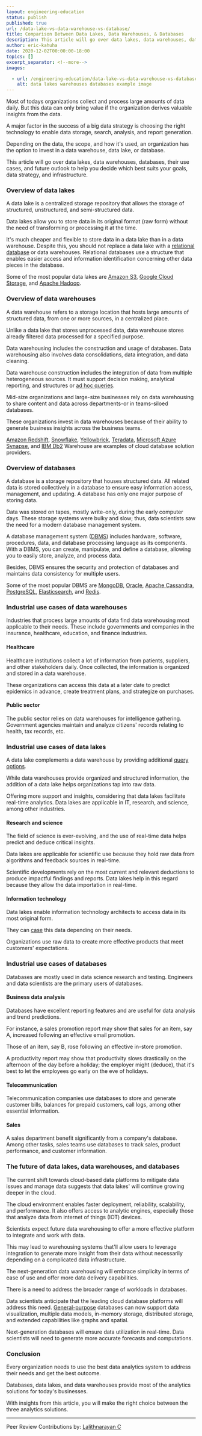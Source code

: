 ```yaml
---
layout: engineering-education
status: publish
published: true
url: /data-lake-vs-data-warehouse-vs-database/
title: Comparison Between Data Lakes, Data Warehouses, & Databases
description: This article will go over data lakes, data warehouses, databases, their use cases.
author: eric-kahuha
date: 2020-12-02T00:00:00-18:00
topics: []
excerpt_separator: <!--more-->
images:

  - url: /engineering-education/data-lake-vs-data-warehouse-vs-database/hero.jpg
    alt: data lakes warehouses databases example image
---
```

Most of todays organizations collect and process large amounts of data daily. But this data can only bring value if the organization derives valuable insights from the data.
<!--more-->
A major factor in the success of a big data strategy is choosing the right technology to enable data storage, search, analysis, and report generation.

Depending on the data, the scope, and how it's used, an organization has the option to invest in a data warehouse, data lake, or database.

This article will go over data lakes, data warehouses, databases, their use cases, and future outlook to help you decide which best suits your goals, data strategy, and infrastructure.

### Overview of data lakes
A data lake is a centralized storage repository that allows the storage of structured, unstructured, and semi-structured data.

Data lakes allow you to store data in its original format (raw form) without the need of transforming or processing it at the time.

It's much cheaper and flexible to store data in a data lake than in a data warehouse. Despite this, you should not replace a data lake with a [relational database](https://www.codecademy.com/articles/what-is-rdbms-sql#) or data warehouses. Relational databases use a structure that enables easier access and information identification concerning other data pieces in the database.

Some of the most popular data lakes are [Amazon S3](https://aws.amazon.com/s3/), [Google Cloud Storage](https://cloud.google.com/storage), and [Apache Hadoop](https://hadoop.apache.org/).

### Overview of data warehouses
A data warehouse refers to a storage location that hosts large amounts of structured data, from one or more sources, in a centralized place.

Unlike a data lake that stores unprocessed data, data warehouse stores already filtered data processed for a specified purpose.

Data warehousing includes the construction and usage of databases. Data warehousing also involves data consolidations, data integration, and data cleaning.

Data warehouse construction includes the integration of data from multiple heterogeneous sources. It must support decision making, analytical reporting, and structures or [ad hoc queries](https://www.techopedia.com/definition/30581/ad-hoc-query-sql-programming).

Mid-size organizations and large-size businesses rely on data warehousing to share content and data across departments-or in teams-siloed databases.

These organizations invest in data warehouses because of their ability to generate business insights across the business teams.

[Amazon Redshift](https://aws.amazon.com/redshift/), [Snowflake](https://www.snowflake.com/), [Yellowbrick](https://www.yellowbrick.com/), [Teradata](https://www.teradata.com/Products/Software/Database), [Microsoft Azure Synapse](https://azure.microsoft.com/en-us/services/synapse-analytics/), and [IBM Db2](https://www.ibm.com/support/knowledgecenter/SSCJDQ/com.ibm.swg.im.dashdb.doc/local_overview.html#) Warehouse are examples of cloud database solution providers.

### Overview of databases
A database is a storage repository that houses structured data. All related data is stored collectively in a database to ensure easy information access, management, and updating. A database has only one major purpose of storing data.

Data was stored on tapes, mostly write-only, during the early computer days. These storage systems were bulky and slow; thus, data scientists saw the need for a modern database management system.

A database management system ([DBMS](/understanding-dbms/)) includes hardware, software, procedures, data, and database processing language as its components. With a DBMS, you can create, manipulate, and define a database, allowing you to easily store, analyze, and process data.

Besides, DBMS ensures the security and protection of databases and maintains data consistency for multiple users.

Some of the most popular DBMS are [MongoDB](https://www.mongodb.com/), [Oracle](https://www.oracle.com/database/), [Apache Cassandra](http://cassandra.apache.org/), [PostgreSQL](https://www.postgresql.org/), [Elasticsearch](https://www.elastic.co/), and [Redis](https://redis.io/).

### Industrial use cases of data warehouses
Industries that process large amounts of data find data warehousing most applicable to their needs. These include governments and companies in the insurance, healthcare, education, and finance industries.

#### Healthcare
Healthcare institutions collect a lot of information from patients, suppliers, and other stakeholders daily. Once collected, the information is organized and stored in a data warehouse.

These organizations can access this data at a later date to predict epidemics in advance, create treatment plans, and strategize on purchases.

#### Public sector
The public sector relies on data warehouses for intelligence gathering. Government agencies maintain and analyze citizens' records relating to health, tax records, etc.

### Industrial use cases of data lakes
A data lake complements a data warehouse by providing additional [query options](https://docs.microsoft.com/en-us/odata/concepts/queryoptions-overview#).

While data warehouses provide organized and structured information, the addition of a data lake helps organizations tap into raw data.

Offering more support and insights, considering that data lakes facilitate real-time analytics. Data lakes are applicable in IT, research, and science, among other industries.

#### Research and science
The field of science is ever-evolving, and the use of real-time data helps predict and deduce critical insights.

Data lakes are applicable for scientific use because they hold raw data from algorithms and feedback sources in real-time.

Scientific developments rely on the most current and relevant deductions to produce impactful findings and reports. Data lakes help in this regard because they allow the data importation in real-time.

#### Information technology
Data lakes enable information technology architects to access data in its most original form.

They can [case](https://corrus.com/blog/docs/user-guide/corrus-basics/what-is-case-data/#) this data depending on their needs.

Organizations use raw data to create more effective products that meet customers' expectations.

### Industrial use cases of databases
Databases are mostly used in data science research and testing. Engineers and data scientists are the primary users of databases.

#### Business data analysis
Databases have excellent reporting features and are useful for data analysis and trend predictions.

For instance, a sales promotion report may show that sales for an item, say A, increased following an effective email promotion.

Those of an item, say B, rose following an effective in-store promotion.

A productivity report may show that productivity slows drastically on the afternoon of the day before a holiday; the employer might (deduce), that it's best to let the employees go early on the eve of holidays.

#### Telecommunication
Telecommunication companies use databases to store and generate customer bills, balances for prepaid customers, call logs, among other essential information.

#### Sales
A sales department benefit significantly from a company's database. Among other tasks, sales teams use databases to track sales, product performance, and customer information.

### The future of data lakes, data warehouses, and databases
The current shift towards cloud-based data platforms to mitigate data issues and manage data suggests that data lakes' will continue growing deeper in the cloud.

The cloud environment enables faster deployment, reliability, scalability, and performance. It also offers access to analytic engines, especially those that analyze data from internet of things (IOT) devices.

Scientists expect future data warehousing to offer a more effective platform to integrate and work with data.

This may lead to warehousing systems that'll allow users to leverage integration to generate more insight from their data without necessarily depending on a complicated data infrastructure.

The next-generation data warehousing will embrace simplicity in terms of ease of use and offer more data delivery capabilities.

There is a need to address the broader range of workloads in databases.

Data scientists anticipate that the leading cloud database platforms will address this need. [General-purpose](https://alison.com/learning/courses/236/topic-database-management-systems#) databases can now support data visualization, multiple data models, in-memory storage, distributed storage, and extended capabilities like graphs and spatial.

Next-generation databases will ensure data utilization in real-time. Data scientists will need to generate more accurate forecasts and computations.

### Conclusion
Every organization needs to use the best data analytics system to address their needs and get the best outcome.

Databases, data lakes, and data warehouses provide most of the analytics solutions for today's businesses.

With insights from this article, you will make the right choice between the three analytics solutions.

---
Peer Review Contributions by: [Lalithnarayan C](/authors/lalithnarayan-c/)

